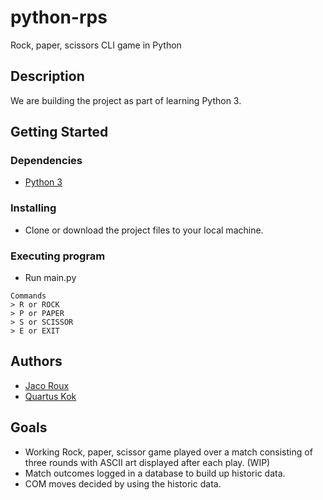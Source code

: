 # python-rps

Rock, paper, scissors CLI game in Python

## Description

We are building the project as part of learning Python 3.

## Getting Started

### Dependencies

* [Python 3](https://www.python.org/)

### Installing

* Clone or download the project files to your local machine. 

### Executing program

* Run main.py
```
Commands
> R or ROCK
> P or PAPER
> S or SCISSOR
> E or EXIT
```

## Authors

* [Jaco Roux](https://github.com/pjjroux)
* [Quartus Kok](https://github.com/qkok)

## Goals

* Working Rock, paper, scissor game played over a match consisting of three rounds with ASCII art displayed after each play. (WIP)
* Match outcomes logged in a database to build up historic data.
* COM moves decided by using the historic data.
